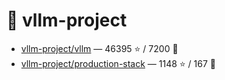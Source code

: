 # 👤 vllm-project

- [vllm-project/vllm](https://github.com/vllm-project/vllm) — 46395 ⭐️ / 7200 🍴
- [vllm-project/production-stack](https://github.com/vllm-project/production-stack) — 1148 ⭐️ / 167 🍴
